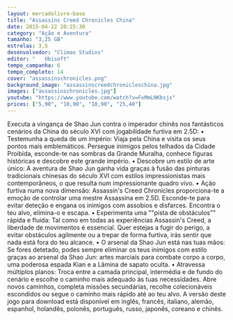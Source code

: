 ```yaml
---
layout: mercadolivre-base
title: "Assassins Creed Chronicles China"
date: 2015-04-22 20:25:30
category: "Ação e Aventura"
tamanho: "3,25 GB"
estrelas: 3,5
desenvolvedor: "Climax Studios"
editor: "	Ubisoft"
tempo_campanha: 6
tempo_completo: 14
cover: "assassinschronicles.png"
background_image: "assassinscreedchronicleschina.jpg"
images: ["assassinschronicles.jpg"]
youtube: "https://www.youtube.com/watch?v=FxMmLNKbsjs"
prices: ["5,90", "10,90", "18,90", "25,40"]
---
```

Executa a vingança de Shao Jun contra o imperador chinês nos fantásticos cenários da China do século XVI com jogabilidade furtiva em 2.5D: • Testemunha a queda de um império: Viaja pela China e visita os seus pontos mais emblemáticos. Persegue inimigos pelos telhados da Cidade Proibida, esconde-te nas sombras da Grande Muralha, conhece figuras históricas e descobre este grande império. • Descobre um estilo de arte único: A aventura de Shao Jun ganha vida graças à fusão das pinturas tradicionais chinesas do século XVI com estilos impressionistas mais contemporâneos, o que resulta num impressionante quadro vivo. • Ação furtiva numa nova dimensão: Assassin's Creed Chronicles proporciona-te a emoção de controlar uma mestre Assassina em 2.5D. Esconde-te para evitar deteção e engana os inimigos com assobios e disfarces. Encontra o teu alvo, elimina-o e escapa. • Experimenta uma ""pista de obstáculos"" rápida e fluida: Tal como em todas as experiências Assassin's Creed, a liberdade de movimentos é essencial. Quer estejas a fugir do perigo, a evitar obstáculos agilmente ou a trepar de forma furtiva, irás sentir que nada está fora do teu alcance. • O arsenal da Shao Jun está nas tuas mãos: Se fores detetado, podes sempre eliminar os teus inimigos com estilo graças ao arsenal da Shao Jun: artes marciais para combate corpo a corpo, uma poderosa espada Kian e a Lâmina de sapato oculta. • Atravessa múltiplos planos: Troca entre a camada principal, intermédia e de fundo do cenário e escolhe o caminho mais adequado às tuas necessidades. Abre novos caminhos, completa missões secundárias, recolhe colecionáveis escondidos ou segue o caminho mais rápido até ao teu alvo. A versão deste jogo para download está disponível em inglês, francês, italiano, alemão, espanhol, holandês, polonês, português, russo, japonês, coreano e chinês.
